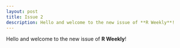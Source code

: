 ```yaml
---
layout: post
title: Issue 2
description: Hello and welcome to the new issue of **R Weekly**!
---
```


Hello and welcome to the new issue of **R Weekly**!

